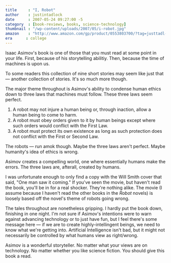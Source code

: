 ```yaml
---
title     : "I, Robot"
author    : justintadlock
date      : 2007-05-24 09:27:00 -5
category  : [book-reviews, books, science-technology]
thumbnail : "/wp-content/uploads/2007/05/i-robot.jpg"
amazon    : "http://www.amazon.com/gp/product/0553803700/?tag=justtadl-20"
era      : college
---
```


Isaac Asimov's book is one of those that you must read at some point in your life.  First, because of his storytelling abilitiy.  Then, because the time of machines is upon us.

To some readers this collection of nine short stories may seem like just that &mdash; another collection of stories.  It's so much more though.

The major theme throughout is Asimov's ability to condense human ethics down to three laws that machines must follow.  These three laws seem perfect.

1. A robot may not injure a human being or, through inaction, allow a human being to come to harm.
2. A robot must obey orders given to it by human beings except where such orders would conflict with the First Law.
3. A robot must protect its own existence as long as such protection does not conflict with the First or Second Law.

The robots &mdash; run amok though.  Maybe the three laws aren't perfect.  Maybe humanity's idea of ethics is wrong.

Asimov creates a compelling world, one where essentially humans make the errors.  The three laws are, afterall, created by humans.

I was unfortunate enough to only find a copy with the Will Smith cover that said, "One man saw it coming."  If you've seen the movie, but haven't read the book, you'll be in for a real shocker.  They're nothing alike.  The movie (I assume because I haven't read the other books in the <em> Robot</em> novels) is loosely based off the novel's theme of robots going wrong.

The tales throughout are nonetheless gripping.  I hardly put the book down, finishing in one night.  I'm not sure if Asimov's intentions were to warn against advancing technology or to just have fun, but I feel there's some message here &mdash; if we are to create highly-intellingent beings, we need to know what we're getting into.  Artificial Intelligence isn't bad, but it might not necessarily be controlled by what humans view as right/wrong.

Asimov is a wonderful storyteller.  No matter what your views are on technology.  No matter whether you like science fiction.  You should give this book a read.
